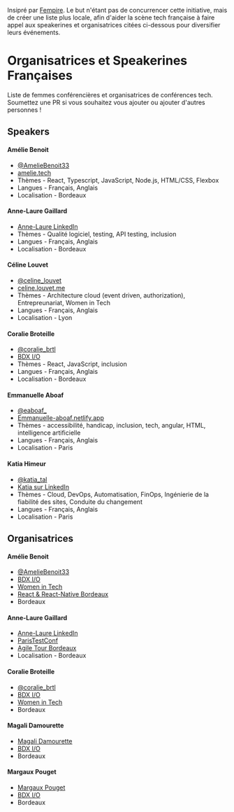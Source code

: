 Insipré par [Fempire](https://github.com/fempire/women-tech-speakers-organizers#europe). Le but n'étant pas de concurrencer cette initiative, mais de créer une liste plus locale, afin d'aider la scène tech française à faire appel aux speakerines et organisatrices citées ci-dessous pour diversifier leurs événements. 

# Organisatrices et Speakerines Françaises 

Liste de femmes conférencières et organisatrices de conférences tech. Soumettez une PR si vous souhaitez vous ajouter ou ajouter d'autres personnes !

## Speakers 

#### Amélie Benoit

- [@AmelieBenoit33](http://twitter.com/AmelieBenoit33)
- [amelie.tech](https://amelie.tech/fr/)
- Thèmes - React, Typescript, JavaScript, Node.js, HTML/CSS, Flexbox
- Langues - Français, Anglais
- Localisation - Bordeaux

#### Anne-Laure Gaillard

- [Anne-Laure LinkedIn](www.linkedin.com/in/annelauregaillard)
- Thèmes - Qualité logiciel, testing, API testing, inclusion
- Langues - Français, Anglais
- Localisation - Bordeaux

#### Céline Louvet

- [@celine_louvet](https://twitter.com/celine_louvet)
- [celine.louvet.me](https://celine.louvet.me)
- Thèmes - Architecture cloud (event driven, authorization), Entrepreunariat, Women in Tech
- Langues - Français, Anglais
- Localisation - Lyon

#### Coralie Broteille

- [@coralie_brtl](https://twitter.com/coralie_brtl)
- [BDX I/O](https://bdxio.fr/)
- Thèmes - React, JavaScript, inclusion
- Langues - Français, Anglais
- Localisation - Bordeaux

#### Emmanuelle Aboaf

- [@eaboaf_](https://twitter.com/@eaboaf_)
- [Emmanuelle-aboaf.netlify.app](https://emmanuelle-aboaf.netlify.app)
- Thèmes - accessibilité, handicap, inclusion, tech, angular, HTML, intelligence artificielle
- Langues - Français, Anglais
- Localisation - Paris

#### Katia Himeur

- [@katia_tal](https://twitter.com/katia_tal) 
- [Katia sur LinkedIn](https://linkedin.com/in/katiahimeur/)
- Thèmes - Cloud, DevOps, Automatisation, FinOps, Ingénierie de la fiabilité des sites, Conduite du changement
- Langues - Français, Anglais
- Localisation - Paris

## Organisatrices 

#### Amélie Benoit

- [@AmelieBenoit33](http://twitter.com/AmelieBenoit33)
- [BDX I/O](https://bdxio.fr/)
- [Women in Tech](https://www.meetup.com/fr-FR/women-in-tech-bordeaux/)
- [React & React-Native Bordeaux](https://www.meetup.com/fr-FR/react-react-native-bordeaux/)
- Bordeaux

#### Anne-Laure Gaillard

- [Anne-Laure LinkedIn](www.linkedin.com/in/annelauregaillard)
- [ParisTestConf](https://paristestconf.com/)
- [Agile Tour Bordeaux](https://agiletourbordeaux.fr/)
- Localisation - Bordeaux

#### Coralie Broteille

- [@coralie_brtl](https://twitter.com/coralie_brtl)
- [BDX I/O](https://bdxio.fr/)
- [Women in Tech](https://www.meetup.com/fr-FR/women-in-tech-bordeaux/)
- Bordeaux

#### Magali Damourette

- [Magali Damourette](https://www.linkedin.com/in/magali-damourette-25a455123/)
- [BDX I/O](https://bdxio.fr/)
- Bordeaux
  
#### Margaux Pouget

- [Margaux Pouget](https://www.linkedin.com/in/margaux-pouget-4411b8184/)
- [BDX I/O](https://bdxio.fr/)
- Bordeaux

